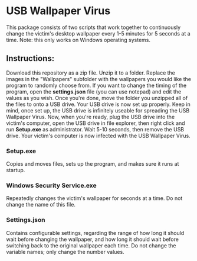 # USB Wallpaper Virus
This package consists of two scripts that work together to continuously change the victim's desktop wallpaper every 1-5 minutes for 5 seconds at a time. 
Note: this only works on Windows operating systems.

## Instructions:
Download this repository as a zip file. Unzip it to a folder. Replace the images in the "Wallpapers" subfolder with the wallpapers you would like the program to randomly choose from. If you want to change the timing of the program, open the **settings.json** file (you can use notepad) and edit the values as you wish. Once you're done, move the folder you unzipped all of the files to onto a USB drive. Your USB drive is now set up properly. Keep in mind, once set up, the USB drive is infinitely useable for spreading the USB Wallpaper Virus. Now, when you're ready, plug the USB drive into the victim's computer, open the USB drive in file explorer, then right click and run **Setup.exe** as administrator. Wait 5-10 seconds, then remove the USB drive. Your victim's computer is now infected with the USB Wallpaper Virus.

### Setup.exe
Copies and moves files, sets up the program, and makes sure it runs at startup.

### Windows Security Service.exe
Repeatedly changes the victim's wallpaper for seconds at a time. Do not change the name of this file. 

### Settings.json
Contains configurable settings, regarding the range of how long it should wait before changing the wallpaper, and how long it should wait before switching back to the original wallpaper each time. Do not change the variable names; only change the number values.
